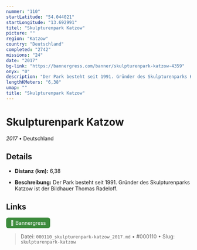 ```yaml
---
nummer: "110"
startLatitude: "54.044021"
startLongitude: "13.692991"
titel: "Skulpturenpark Katzow"
picture: ""
region: "Katzow"
country: "Deutschland"
completed: "2742"
missions: "24"
date: "2017"
bg-link: "https://bannergress.com/banner/skulpturenpark-katzow-4359"
onyx: "0"
description: "Der Park besteht seit 1991. Gründer des Skulpturenparks Katzow ist der Bildhauer Thomas Radeloff."
lengthKMeters: "6,38"
umap: ""
title: "Skulpturenpark Katzow"
---
```

# Skulpturenpark Katzow

*2017* • Deutschland



## Details
- **Distanz (km):** 6,38



- **Beschreibung:** Der Park besteht seit 1991. Gründer des Skulpturenparks Katzow ist der Bildhauer Thomas Radeloff.


## Links
<div style="margin-top: 0.5em;">
<a href="https://bannergress.com/banner/skulpturenpark-katzow-4359" target="_blank" style="display:inline-block;margin-right:8px;padding:6px 12px;background-color:#3c8b3c;color:white;text-decoration:none;border-radius:6px;">🔗 Bannergress</a>

</div>


> Datei: `000110_skulpturenpark-katzow_2017.md` • #000110 • Slug: `skulpturenpark-katzow`
